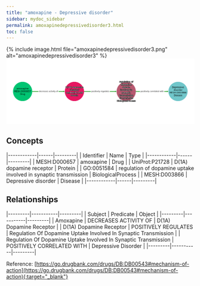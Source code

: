 ```yaml
---
title: "amoxapine - Depressive disorder"
sidebar: mydoc_sidebar
permalink: amoxapinedepressivedisorder3.html
toc: false 
---
```


{% include image.html file="amoxapinedepressivedisorder3.png" alt="amoxapinedepressivedisorder3" %}![Path Visualization](/images/amoxapinedepressivedisorder3.png)

## Concepts

|------------|------|---------|
| Identifier | Name | Type    |
|------------|------|---------|
| MESH:D000657 | amoxapine | Drug |
| UniProt:P21728 | D(1A) dopamine receptor | Protein |
| GO:0051584 | regulation of dopamine uptake involved in synaptic transmission | BiologicalProcess |
| MESH:D003866 | Depressive disorder | Disease |
|------------|------|---------|

## Relationships

|---------|-----------|---------|
| Subject | Predicate | Object  |
|---------|-----------|---------|
| Amoxapine | DECREASES ACTIVITY OF | D(1A) Dopamine Receptor |
| D(1A) Dopamine Receptor | POSITIVELY REGULATES | Regulation Of Dopamine Uptake Involved In Synaptic Transmission |
| Regulation Of Dopamine Uptake Involved In Synaptic Transmission | POSITIVELY CORRELATED WITH | Depressive Disorder |
|---------|-----------|---------|

Reference: [https://go.drugbank.com/drugs/DB:DB00543#mechanism-of-action](https://go.drugbank.com/drugs/DB:DB00543#mechanism-of-action){:target="_blank"}